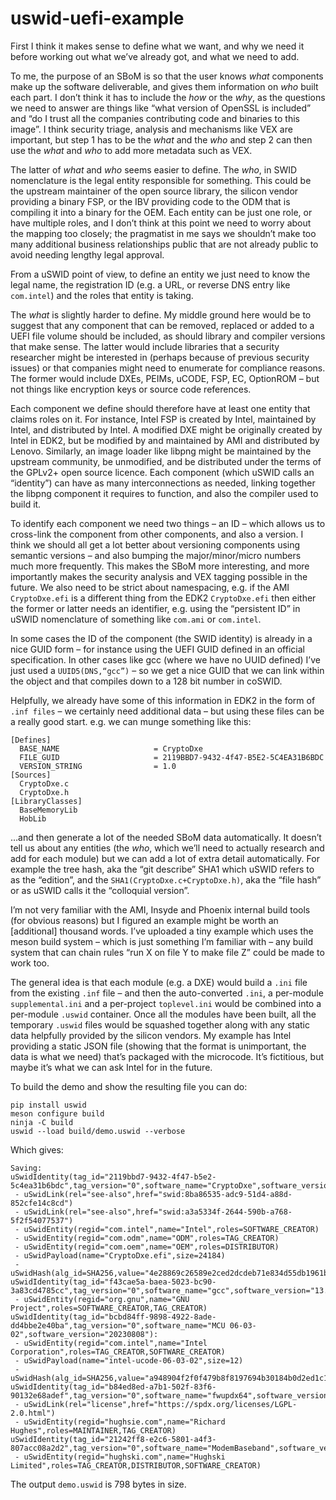 # uswid-uefi-example

First I think it makes sense to define what we want, and why we need it before working out what
we’ve already got, and what we need to add.

To me, the purpose of an SBoM is so that the user knows *what* components make up the software
deliverable, and gives them information on *who* built each part.
I don’t think it has to include the *how* or the *why*, as the questions we need to answer are
things like “what version of OpenSSL is included” and “do I trust all the companies contributing
code and binaries to this image”.
I think security triage, analysis and mechanisms like VEX are important, but step 1 has to be the
*what* and the *who* and step 2 can then use the *what* and *who* to add more metadata such as VEX.

The latter of *what* and *who* seems easier to define.
The *who*, in SWID nomenclature is the legal entity responsible for something.
This could be the upstream maintainer of the open source library, the silicon vendor providing a
binary FSP, or the IBV providing code to the ODM that is compiling it into a binary for the OEM.
Each entity can be just one role, or have multiple roles, and I don’t think at this point we need
to worry about the mapping too closely; the pragmatist in me says we shouldn’t make too many
additional business relationships public that are not already public to avoid needing lengthy
legal approval.

From a uSWID point of view, to define an entity we just need to know the legal name, the
registration ID (e.g. a URL, or reverse DNS entry like `com.intel`) and the roles that entity is taking.

The *what* is slightly harder to define. My middle ground here would be to suggest that any
component that can be removed, replaced or added to a UEFI file volume should be included, as should
library and compiler versions that make sense.
The latter would include libraries that a security researcher might be interested in (perhaps
because of previous security issues) or that companies might need to enumerate for compliance reasons.
The former would include DXEs, PEIMs, uCODE, FSP, EC, OptionROM – but not things like encryption keys
or source code references.

Each component we define should therefore have at least one entity that claims roles on it.
For instance, Intel FSP is created by Intel, maintained by Intel, and distributed by Intel.
A modified DXE might be originally created by Intel in EDK2, but be modified by and maintained by
AMI and distributed by Lenovo. Similarly, an image loader like libpng might be maintained by the
upstream community, be unmodified, and be distributed under the terms of the GPLv2+ open source
licence. Each component (which uSWID calls an “identity”) can have as many interconnections as
needed, linking together the libpng component it requires to function, and also the compiler used
to build it.

To identify each component we need two things – an ID – which allows us to cross-link the component
from other components, and also a version.
I think we should all get a lot better about versioning components using semantic versions – and
also bumping the major/minor/micro numbers much more frequently.
This makes the SBoM more interesting, and more importantly makes the security analysis and VEX
tagging possible in the future. We also need to be strict about namespacing, e.g. if the AMI
`CryptoDxe.efi` is a different thing from the EDK2 `CryptoDxe.efi` then either the former or latter
needs an identifier, e.g. using the “persistent ID” in uSWID nomenclature of something like
`com.ami` or `com.intel`.

In some cases the ID of the component (the SWID identity) is already in a nice GUID form – for
instance using the UEFI GUID defined in an official specification.
In other cases like gcc (where we have no UUID defined) I’ve just used a `UUID5(DNS,“gcc”)` – so we
get a nice GUID that we can link within the object and that compiles down to a 128 bit number in coSWID.

Helpfully, we already have some of this information in EDK2 in the form of `.inf files` – we
certainly need additional data – but using these files can be a really good start. e.g. we can
munge something like this:

    [Defines]
      BASE_NAME                  	= CryptoDxe
      FILE_GUID                  	= 2119BBD7-9432-4f47-B5E2-5C4EA31B6BDC
      VERSION_STRING             	= 1.0
    [Sources]
      CryptoDxe.c
      CryptoDxe.h
    [LibraryClasses]
      BaseMemoryLib
      HobLib

…and then generate a lot of the needed SBoM data automatically. It doesn’t tell us about any
entities (the *who*, which we’ll need to actually research and add for each module) but we can add
a lot of extra detail automatically.
For example the tree hash, aka the “git describe” SHA1 which uSWID refers to as the “edition”, and
the `SHA1(CryptoDxe.c+CryptoDxe.h)`, aka the “file hash” or as uSWID calls it the “colloquial version”.

I’m not very familiar with the AMI, Insyde and Phoenix internal build tools (for obvious reasons)
but I figured an example might be worth an [additional] thousand words.
I’ve uploaded a tiny example which uses the meson build system – which is just something I’m
familiar with – any build system that can chain rules “run X on file Y to make file Z” could be
made to work too.

The general idea is that each module (e.g. a DXE) would build a `.ini` file from the existing `.inf`
file – and then the auto-converted `.ini`, a per-module `supplemental.ini` and a per-project
`toplevel.ini` would be combined into a per-module `.uswid` container.
Once all the modules have been built, all the temporary `.uswid` files would be squashed together
along with any static data helpfully provided by the silicon vendors.
My example has Intel providing a static JSON file (showing that the format is unimportant, the
data is what we need) that’s packaged with the microcode.
It’s fictitious, but maybe it’s what we can ask Intel for in the future.

To build the demo and show the resulting file you can do:

    pip install uswid
    meson configure build
    ninja -C build
    uswid --load build/demo.uswid --verbose

Which gives:

    Saving:
    uSwidIdentity(tag_id="2119bbd7-9432-4f47-b5e2-5c4ea31b6bdc",tag_version="0",software_name="CryptoDxe",software_version="1.0"):
     - uSwidLink(rel="see-also",href="swid:8ba86535-adc9-51d4-a88d-852cfe14c8cd")
     - uSwidLink(rel="see-also",href="swid:a3a5334f-2644-590b-a768-5f2f54077537")
     - uSwidEntity(regid="com.intel",name="Intel",roles=SOFTWARE_CREATOR)
     - uSwidEntity(regid="com.odm",name="ODM",roles=TAG_CREATOR)
     - uSwidEntity(regid="com.oem",name="OEM",roles=DISTRIBUTOR)
     - uSwidPayload(name="CryptoDxe.efi",size=24184)
     - uSwidHash(alg_id=SHA256,value="4e28869c26589e2ced2dcdeb71e834d55db1961be48fe6c16937b59518b0ffc0")
    uSwidIdentity(tag_id="f43cae5a-baea-5023-bc90-3a83cd4785cc",tag_version="0",software_name="gcc",software_version="13.2.1"):
     - uSwidEntity(regid="org.gnu",name="GNU Project",roles=SOFTWARE_CREATOR,TAG_CREATOR)
    uSwidIdentity(tag_id="bcbd84ff-9898-4922-8ade-dd4bbe2e40ba",tag_version="0",software_name="MCU 06-03-02",software_version="20230808"):
     - uSwidEntity(regid="com.intel",name="Intel Corporation",roles=TAG_CREATOR,SOFTWARE_CREATOR)
     - uSwidPayload(name="intel-ucode-06-03-02",size=12)
     - uSwidHash(alg_id=SHA256,value="a948904f2f0f479b8f8197694b30184b0d2ed1c1cd2a1ec0fb85d299a192a447")
    uSwidIdentity(tag_id="b84ed8ed-a7b1-502f-83f6-90132e68adef",tag_version="0",software_name="fwupdx64",software_version="1.5"):
     - uSwidLink(rel="license",href="https://spdx.org/licenses/LGPL-2.0.html")
     - uSwidEntity(regid="hughsie.com",name="Richard Hughes",roles=MAINTAINER,TAG_CREATOR)
    uSwidIdentity(tag_id="21242ff8-e2c6-5801-a4f3-807acc08a2d2",tag_version="0",software_name="ModemBaseband",software_version="11.22.33"):
     - uSwidEntity(regid="hughski.com",name="Hughski Limited",roles=TAG_CREATOR,DISTRIBUTOR,SOFTWARE_CREATOR)

The output `demo.uswid` is 798 bytes in size.
